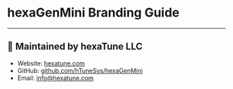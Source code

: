 <!--
SPDX-FileCopyrightText: 2025 hexaTune LLC
SPDX-License-Identifier: MIT
-->

# hexaGenMini Branding Guide

---

## 📄 Maintained by **hexaTune LLC**

- Website: [hexatune.com](https://hexatune.com)  
- GitHub: [github.com/hTuneSys/hexaGenMini](https://github.com/hTuneSys/hexaGenMini)
- Email: [info@hexatune.com](mailto:info@hexatune.com)
